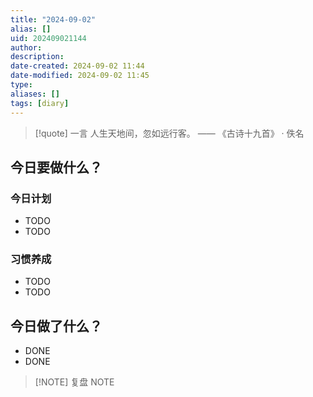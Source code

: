 ```yaml
---
title: "2024-09-02"
alias: []
uid: 202409021144
author: 
description: 
date-created: 2024-09-02 11:44
date-modified: 2024-09-02 11:45
type: 
aliases: []
tags: [diary]
---
```


> [!quote] 一言
 人生天地间，忽如远行客。 —— 《古诗十九首》 · 佚名

## 今日要做什么？

### 今日计划

- TODO
- TODO

### 习惯养成

- TODO
- TODO

## 今日做了什么？

- DONE
- DONE

> [!NOTE] 复盘
> NOTE
